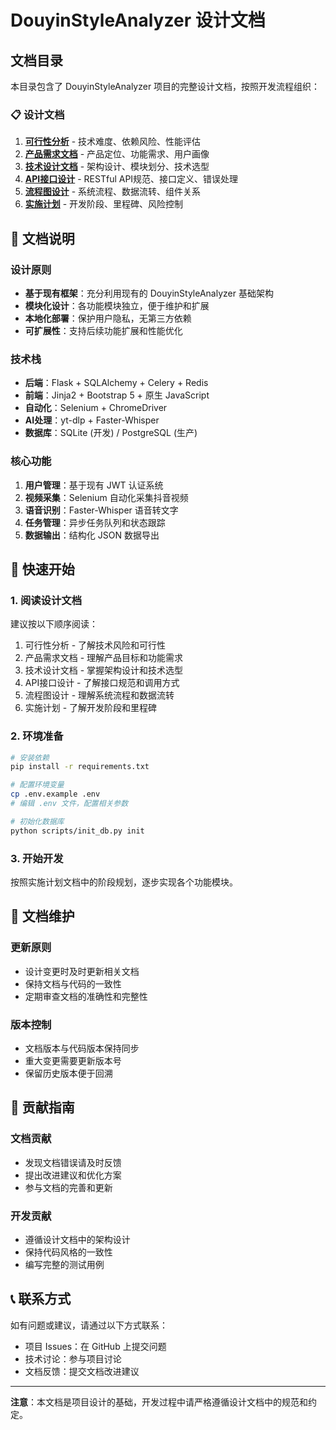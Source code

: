 # DouyinStyleAnalyzer 设计文档

## 文档目录

本目录包含了 DouyinStyleAnalyzer 项目的完整设计文档，按照开发流程组织：

### 📋 设计文档

1. **[可行性分析](./01_feasibility_analysis.md)** - 技术难度、依赖风险、性能评估
2. **[产品需求文档](./02_prd.md)** - 产品定位、功能需求、用户画像
3. **[技术设计文档](./03_technical_design.md)** - 架构设计、模块划分、技术选型
4. **[API接口设计](./04_api_design.md)** - RESTful API规范、接口定义、错误处理
5. **[流程图设计](./05_flow_diagrams.md)** - 系统流程、数据流转、组件关系
6. **[实施计划](./06_implementation_plan.md)** - 开发阶段、里程碑、风险控制

## 📖 文档说明

### 设计原则
- **基于现有框架**：充分利用现有的 DouyinStyleAnalyzer 基础架构
- **模块化设计**：各功能模块独立，便于维护和扩展
- **本地化部署**：保护用户隐私，无第三方依赖
- **可扩展性**：支持后续功能扩展和性能优化

### 技术栈
- **后端**：Flask + SQLAlchemy + Celery + Redis
- **前端**：Jinja2 + Bootstrap 5 + 原生 JavaScript
- **自动化**：Selenium + ChromeDriver
- **AI处理**：yt-dlp + Faster-Whisper
- **数据库**：SQLite (开发) / PostgreSQL (生产)

### 核心功能
1. **用户管理**：基于现有 JWT 认证系统
2. **视频采集**：Selenium 自动化采集抖音视频
3. **语音识别**：Faster-Whisper 语音转文字
4. **任务管理**：异步任务队列和状态跟踪
5. **数据输出**：结构化 JSON 数据导出

## 🚀 快速开始

### 1. 阅读设计文档
建议按以下顺序阅读：
1. 可行性分析 - 了解技术风险和可行性
2. 产品需求文档 - 理解产品目标和功能需求
3. 技术设计文档 - 掌握架构设计和技术选型
4. API接口设计 - 了解接口规范和调用方式
5. 流程图设计 - 理解系统流程和数据流转
6. 实施计划 - 了解开发阶段和里程碑

### 2. 环境准备
```bash
# 安装依赖
pip install -r requirements.txt

# 配置环境变量
cp .env.example .env
# 编辑 .env 文件，配置相关参数

# 初始化数据库
python scripts/init_db.py init
```

### 3. 开始开发
按照实施计划文档中的阶段规划，逐步实现各个功能模块。

## 📝 文档维护

### 更新原则
- 设计变更时及时更新相关文档
- 保持文档与代码的一致性
- 定期审查文档的准确性和完整性

### 版本控制
- 文档版本与代码版本保持同步
- 重大变更需要更新版本号
- 保留历史版本便于回溯

## 🤝 贡献指南

### 文档贡献
- 发现文档错误请及时反馈
- 提出改进建议和优化方案
- 参与文档的完善和更新

### 开发贡献
- 遵循设计文档中的架构设计
- 保持代码风格的一致性
- 编写完整的测试用例

## 📞 联系方式

如有问题或建议，请通过以下方式联系：
- 项目 Issues：在 GitHub 上提交问题
- 技术讨论：参与项目讨论
- 文档反馈：提交文档改进建议

---

**注意**：本文档是项目设计的基础，开发过程中请严格遵循设计文档中的规范和约定。
